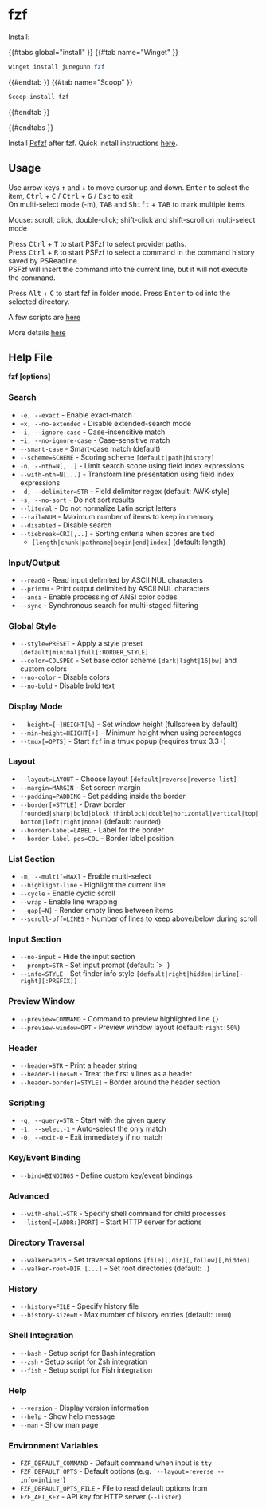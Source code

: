 # fzf

<!-- toc -->

Install:

{{#tabs global="install" }}
{{#tab name="Winget" }}

```Powershell
winget install junegunn.fzf
```  

{{#endtab }}
{{#tab name="Scoop" }}

```Powershell
Scoop install fzf 
```  

{{#endtab }}

{{#endtabs }}

Install [Psfzf](https://github.com/kelleyma49/PSFzf?tab=readme-ov-file#psfzf) after fzf. Quick install
instructions [here](powershell_scripts.md#psfzf).

## Usage


Use arrow keys <kbd>↑</kbd> and <kbd>↓</kbd> to move cursor up and down.
<kbd>Enter</kbd> to select the item, <kbd>Ctrl</kbd> + <kbd>C</kbd> / <kbd>Ctrl</kbd> + <kbd>G</kbd> / <kbd>Esc</kbd> to exit  
On multi-select mode (-m), <kbd>TAB</kbd> and <kbd>Shift</kbd> + <kbd>TAB</kbd> to mark multiple items

Mouse: scroll, click, double-click; shift-click and shift-scroll on multi-select mode  

Press <kbd>Ctrl</kbd> + <kbd>T</kbd> to start PSFzf to select provider paths.  
Press <kbd>Ctrl</kbd> + <kbd>R</kbd> to start PSFzf to select a command in the command history saved by PSReadline.  
PSFzf will insert the command into the current line, but it will not execute the command.  

Press <kbd>Alt</kbd> + <kbd>C</kbd> to start fzf in folder mode. Press <kbd>Enter</kbd> to cd into the selected directory.

A few scripts are [here](./powershell_scripts.md#find-files-and-folders)

More details [here](https://github.com/junegunn/fzf)

## Help File

**fzf [options]**

### Search

- `-e, --exact` - Enable exact-match  
- `+x, --no-extended` - Disable extended-search mode  
- `-i, --ignore-case` - Case-insensitive match  
- `+i, --no-ignore-case` - Case-sensitive match  
- `--smart-case` - Smart-case match (default)  
- `--scheme=SCHEME` - Scoring scheme `[default|path|history]`  
- `-n, --nth=N[,..]` - Limit search scope using field index expressions  
- `--with-nth=N[,..]` - Transform line presentation using field index expressions  
- `-d, --delimiter=STR` - Field delimiter regex (default: AWK-style)  
- `+s, --no-sort` - Do not sort results  
- `--literal` - Do not normalize Latin script letters  
- `--tail=NUM` - Maximum number of items to keep in memory  
- `--disabled` - Disable search  
- `--tiebreak=CRI[,..]` - Sorting criteria when scores are tied  
  - `[length|chunk|pathname|begin|end|index]` (default: length)  

### Input/Output

- `--read0` - Read input delimited by ASCII NUL characters  
- `--print0` - Print output delimited by ASCII NUL characters  
- `--ansi` - Enable processing of ANSI color codes  
- `--sync` - Synchronous search for multi-staged filtering  

### Global Style

- `--style=PRESET` - Apply a style preset `[default|minimal|full[:BORDER_STYLE]`  
- `--color=COLSPEC` - Set base color scheme `[dark|light|16|bw]` and custom colors  
- `--no-color` - Disable colors  
- `--no-bold` - Disable bold text  

### Display Mode

- `--height=[~]HEIGHT[%]` - Set window height (fullscreen by default)  
- `--min-height=HEIGHT[+]` - Minimum height when using percentages  
- `--tmux[=OPTS]` - Start `fzf` in a tmux popup (requires tmux 3.3+)  

### Layout

- `--layout=LAYOUT` - Choose layout `[default|reverse|reverse-list]`  
- `--margin=MARGIN` - Set screen margin  
- `--padding=PADDING` - Set padding inside the border  
- `--border[=STYLE]` - Draw border `[rounded|sharp|bold|block|thinblock|double|horizontal|vertical|top|bottom|left|right|none]` (default: `rounded`)  
- `--border-label=LABEL` - Label for the border  
- `--border-label-pos=COL` - Border label position  

### List Section

- `-m, --multi[=MAX]` - Enable multi-select  
- `--highlight-line` - Highlight the current line  
- `--cycle` - Enable cyclic scroll  
- `--wrap` - Enable line wrapping  
- `--gap[=N]` - Render empty lines between items  
- `--scroll-off=LINES` - Number of lines to keep above/below during scroll  

### Input Section

- `--no-input` - Hide the input section  
- `--prompt=STR` - Set input prompt (default: \`> `)  
- `--info=STYLE` - Set finder info style `[default|right|hidden|inline[-right][:PREFIX]]`  

### Preview Window

- `--preview=COMMAND` - Command to preview highlighted line `{}`  
- `--preview-window=OPT` - Preview window layout (default: `right:50%`)  

### Header

- `--header=STR` - Print a header string  
- `--header-lines=N` - Treat the first `N` lines as a header  
- `--header-border[=STYLE]` - Border around the header section  

### Scripting

- `-q, --query=STR` - Start with the given query  
- `-1, --select-1` - Auto-select the only match  
- `-0, --exit-0` - Exit immediately if no match  

### Key/Event Binding

- `--bind=BINDINGS` - Define custom key/event bindings  

### Advanced

- `--with-shell=STR` - Specify shell command for child processes  
- `--listen[=[ADDR:]PORT]` - Start HTTP server for actions  

### Directory Traversal

- `--walker=OPTS` - Set traversal options `[file][,dir][,follow][,hidden]`  
- `--walker-root=DIR [...]` - Set root directories (default: `.`)  

### History

- `--history=FILE` - Specify history file  
- `--history-size=N` - Max number of history entries (default: `1000`)  

### Shell Integration

- `--bash` - Setup script for Bash integration  
- `--zsh` - Setup script for Zsh integration  
- `--fish` - Setup script for Fish integration  

### Help

- `--version` - Display version information  
- `--help` - Show help message  
- `--man` - Show man page  

### Environment Variables

- `FZF_DEFAULT_COMMAND` - Default command when input is `tty`  
- `FZF_DEFAULT_OPTS` - Default options (e.g. `'--layout=reverse --info=inline'`)  
- `FZF_DEFAULT_OPTS_FILE` - File to read default options from  
- `FZF_API_KEY` - API key for HTTP server (`--listen`)  
